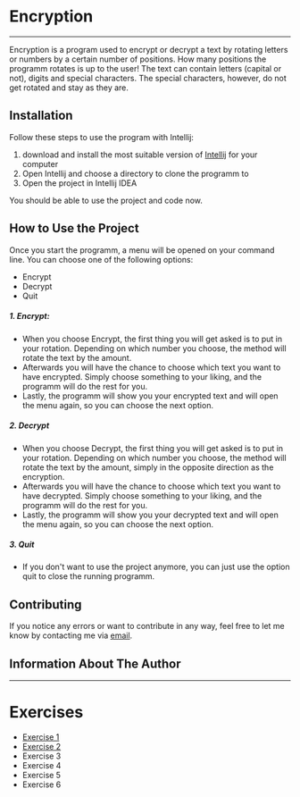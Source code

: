 # Encryption
---
Encryption is a program used to encrypt or decrypt a text by rotating letters or numbers by a certain number of positions. How many positions the programm rotates is up to the user!
The text can contain letters (capital or not), digits and special characters. The special characters, however, do not get rotated and stay as they are.

## Installation
Follow these steps to use the program with Intellij:
1. download and install the most suitable version of [Intellij](https://www.jetbrains.com/idea/download/) for your computer
2. Open Intellij and choose a directory to clone the programm to
3. Open the project in Intellij IDEA

You should be able to use the project and code now.

## How to Use the Project
Once you start the programm, a menu will be opened on your command line. You can choose one of the following options:
- Encrypt
- Decrypt
- Quit

##### 1. Encrypt:
- When you choose Encrypt, the first thing you will get asked is to put in your rotation. Depending on which number you choose, the method will rotate the text by the amount.
- Afterwards you will have the chance to choose which text you want to have encrypted. Simply choose something to your liking, and the programm will do the rest for you.
- Lastly, the programm will show you your encrypted text and will open the menu again, so you can choose the next option.

##### 2. Decrypt
- When you choose Decrypt, the first thing you will get asked is to put in your rotation. Depending on which number you choose, the method will rotate the text by the amount, simply in the opposite direction as the encryption.
- Afterwards you will have the chance to choose which text you want to have decrypted. Simply choose something to your liking, and the programm will do the rest for you.
- Lastly, the programm will show you your decrypted text and will open the menu again, so you can choose the next option.

##### 3. Quit
- If you don't want to use the project anymore, you can just use the option quit to close the running programm.

## Contributing
If you notice any errors or want to contribute in any way, feel free to let me know by contacting me via [email](lena.bichler@edu.campus02.at).

## Information About The Author


---
# Exercises
- [Exercise 1](exercise1.md)
- [Exercise 2](exercise2.md)
- Exercise 3
- Exercise 4
- Exercise 5
- Exercise 6